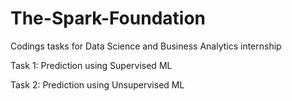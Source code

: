 # The-Spark-Foundation
Codings tasks for Data Science and Business Analytics internship 

Task 1: Prediction using Supervised ML

Task 2: Prediction using Unsupervised ML
